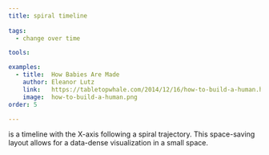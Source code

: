 ```yaml
---
title: spiral timeline
  
tags:
  - change over time

tools:

examples:
  - title:  How Babies Are Made
    author: Eleanor Lutz
    link:   https://tabletopwhale.com/2014/12/16/how-to-build-a-human.html
    image:  how-to-build-a-human.png
order: 5

---
```


is a timeline with the X-axis following a spiral trajectory. This space-saving layout allows for a data-dense visualization in a small space.

<!--more-->

